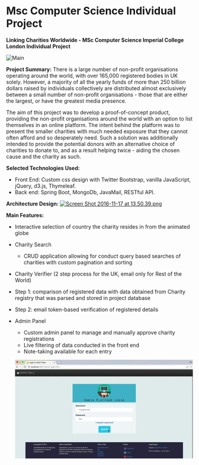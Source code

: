 # Msc Computer Science Individual Project

**Linking Charities Worldwide - MSc Computer Science Imperial College London Individual Project**

![Main](https://github.com/magdalenek/masters-project/raw/master/project-sample/view/main.gif)


**Project Summary:** There is a large number of non-profit organisations operating around the world, with over 165,000 registered bodies in UK solely. However, a majority of all the yearly funds of more than 250 billion dollars raised by individuals collectively are distributed almost exclusively between a small number of non-profit organisations - those that are either the largest, or have the greatest media presence. 

The aim of this project was to develop a proof-of-concept product, providing the non-profit organisations around the world with an option to list themselves in an online platform. The intent behind the platform was to present the smaller charities with much needed exposure that they cannot often afford and so desperately need. Such a solution was additionally intended to provide the potential donors with an alternative choice of charities to donate to, and as a result helping twice - aiding the chosen cause and the charity as such.


**Selected Technologies Used:**
+ Front End: Custom css design with Twitter Bootstrap, vanilla JavaScript, jQuery, d3.js, Thymeleaf.
+ Back end: Spring Boot, MongoDb, JavaMail, RESTful API.


**Architecture Design:**
[![Screen Shot 2016-11-17 at 13.50.39.png](https://s21.postimg.org/3qnqw84p3/Screen_Shot_2016_11_17_at_13_50_39.png)](https://postimg.org/image/4g6j8l58j/)


**Main Features:**
- Interactive selection of country the charity resides in from the animated globe
- Charity Search
  - CRUD application allowing for conduct query based searches of charities with custom pagination and sorting 
-  Charity Verifier (2 step process for the UK, email only for Rest of the World)
 - Step 1: comparison of registered data with data obtained from Charity registry that was parsed and stored in project database
 - Step 2: email token-based verification of registered details
- Admin Panel
  -	Custom admin panel to manage and manually approve charity registrations
  -	Live filtering of data conducted in the front end
  -	Note-taking available for each entry
  
  ![Admin](https://github.com/magdalenek/masters-project/raw/master/project-sample/view/admin.gif)
